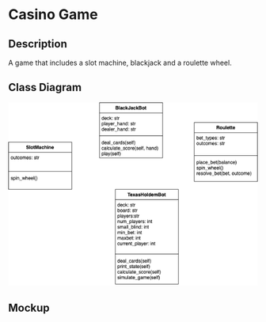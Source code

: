 # Casino Game

## Description

A game that includes a slot machine, blackjack and a roulette wheel.

## Class Diagram

![Diagram](https://github.com/SlySlinky/Games/blob/main/images/ClassDiagramCasino.png?raw=true)

## Mockup
